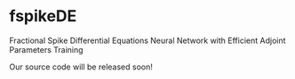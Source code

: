 # fspikeDE
Fractional Spike Differential Equations Neural Network with Efficient Adjoint Parameters Training  

Our source code will be released soon!
